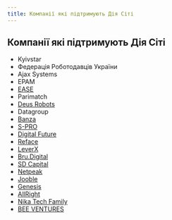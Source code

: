 ```yaml
---
title: Компанії які підтримують Дія Сіті
---
```


## Компанії які підтримують Дія Сіті

- Kyivstar
- Федерація Роботодавців України
- Ajax Systems
- EPAM
- [EASE](https://it-ease.com/uk)
- Parimatch
- [Deus Robots](https://jobs.dou.ua/companies/deus-robots)
- Datagroup
- [Banza](https://jobs.dou.ua/companies/banza)
- [S-PRO](https://jobs.dou.ua/companies/s-pro)
- [Digital Future](https://digital-future.org)
- [Reface](https://jobs.dou.ua/companies/reface)
- [LeverX](https://jobs.dou.ua/companies/leverx-group)
- [Bru.Digital](https://start.bruinnovation.co/en)
- [SD Capital](https://sd.capital/)
- [Netpeak](https://jobs.dou.ua/companies/netpeak)
- [Jooble](https://jobs.dou.ua/companies/jooble)
- [Genesis](https://jobs.dou.ua/companies/genesis-technology-partners/)
- [AllRight](https://jobs.dou.ua/companies/le-consult-ltd/)
- [Nika Tech Family](https://nikatech.net)
- [BEE VENTURES](https://youcontrol.com.ua/en/catalog/gb-card/11311805/)
	